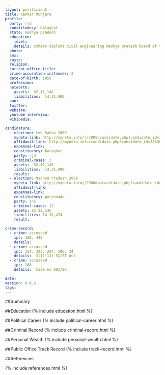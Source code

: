 ```yaml
---
layout: politician2
title: Kankar Munjare
profile: 
  party: rjd
  constituency: balaghat
  state: madhya pradesh
  education: 
    level: 
    details: others diploma civil engineering madhya pradesh board of technical education bhopal (m.p) year 1977-78
  photo: 
  sex: 
  caste: 
  religion: 
  current-office-title: 
  crime-accusation-instances: 3
  date-of-birth: 1958
  profession: 
  networth: 
    assets:  82,11,146
    liabilities:  14,31,900
  pan: 
  twitter: 
  website: 
  youtube-interview: 
  wikipedia: 

candidature: 
  - election: Lok Sabha 2009
    myneta-link: http://myneta.info/ls2009/candidate.php?candidate_id=3333
    affidavit-link: http://myneta.info/candidate.php?candidate_id=3333&scan=original
    expenses-link: 
    constituency: balaghat 
    party: rjd
    criminal-cases: 3
    assets:  82,11,146
    liabilities:  14,31,900
    result:  
  - election: Madhya Pradesh 2008
    myneta-link: http://myneta.info//2008mp/candidate.php?candidate_id=30
    affidavit-link: 
    expenses-link: 
    constituency: paraswada 
    party: shs
    criminal-cases: 12
    assets: 82,22,146
    liabilities: 14,18,474
    result:  

crime-record: 
  - crime: accussed
    ipc: 188, 448
    details:    
  - crime: accussed
    ipc: 354, 323, 294, 506, 34
    details:  3(1)(11) SC/ST Act  
  - crime: accussed
    ipc: 188
    details:  Case no 993/06  

date: 
version: 0.0.5
tags: 
---
```

##Summary


##Education
{% include education.html %}


##Political Career
{% include political-career.html %}


##Criminal Record
{% include criminal-record.html %}


##Personal Wealth
{% include personal-wealth.html %}


##Public Office Track Record
{% include track-record.html %}


##References


{% include references.html %}